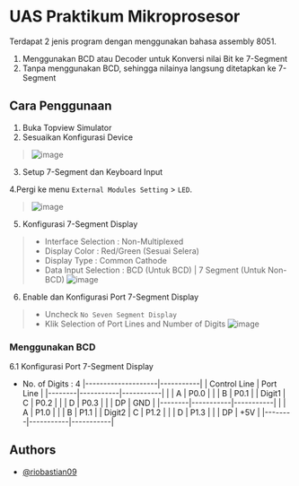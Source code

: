 # UAS Praktikum Mikroprosesor

Terdapat 2 jenis program dengan menggunakan bahasa assembly 8051.
1. Menggunakan BCD atau Decoder untuk Konversi nilai Bit ke 7-Segment
2. Tanpa menggunakan BCD, sehingga nilainya langsung ditetapkan ke 7-Segment

## Cara Penggunaan
1. Buka Topview Simulator
2. Sesuaikan Konfigurasi Device
> ![image](https://user-images.githubusercontent.com/39443794/231340692-3e77c78c-972e-4b51-9647-3b6ebe5e716f.png)
3. Setup 7-Segment dan Keyboard Input

4.Pergi ke menu `External Modules Setting` > `LED`.
> ![image](https://user-images.githubusercontent.com/39443794/231342937-1f1425f0-8fc8-4480-8f41-98a7b38b4d76.png)

5.  Konfigurasi 7-Segment Display
> - Interface Selection   : Non-Multiplexed
> - Display Color         : Red/Green (Sesuai Selera)
> - Display Type          : Common Cathode
> - Data Input Selection  : BCD (Untuk BCD) | 7 Segment (Untuk Non-BCD)
> ![image](https://user-images.githubusercontent.com/39443794/231343280-4a3e28dc-29a6-45aa-9168-041b1dbada6b.png)

6.  Enable dan Konfigurasi Port 7-Segment Display
> - Uncheck `No Seven Segment Display`
> - Klik Selection of Port Lines and Number of Digits
> ![image](https://user-images.githubusercontent.com/39443794/231343582-8240928a-b131-4bed-81b6-5332f41f8dd7.png)

### Menggunakan BCD
6.1 Konfigurasi Port 7-Segment Display
- No. of Digits : 4
|--------------------|-----------|
|   Control Line     | Port Line |
|--------|-----------|-----------|
|        |     A     |    P0.0   |
|        |     B     |    P0.1   |
| Digit1 |     C     |    P0.2   |
|        |     D     |    P0.3   |
|        |     DP    |    GND    |
|--------|-----------|-----------|
|        |     A     |    P1.0   |
|        |     B     |    P1.1   |
| Digit2 |     C     |    P1.2   |
|        |     D     |    P1.3   |
|        |     DP    |    +5V    |
|--------|-----------|-----------|

## Authors

- [@riobastian09](https://github.com/riobastian09/)
